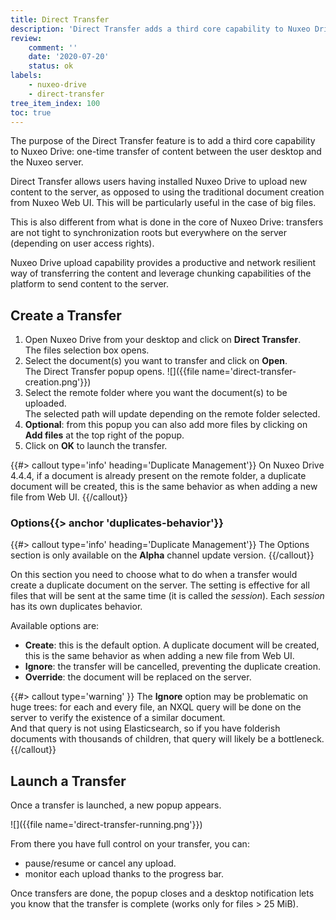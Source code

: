 ```yaml
---
title: Direct Transfer
description: 'Direct Transfer adds a third core capability to Nuxeo Drive: one-time transfer of content between the user desktop and the Nuxeo server.'
review:
    comment: ''
    date: '2020-07-20'
    status: ok
labels:
    - nuxeo-drive
    - direct-transfer
tree_item_index: 100
toc: true
---
```


The purpose of the Direct Transfer feature is to add a third core capability to Nuxeo Drive: one-time transfer of content between the user desktop and the Nuxeo server.

Direct Transfer allows users having installed Nuxeo Drive to upload new content to the server, as opposed to using the traditional document creation from Nuxeo Web UI. This will be particularly useful in the case of big files.

This is also different from what is done in the core of Nuxeo Drive: transfers are not tight to synchronization roots but everywhere on the server (depending on user access rights).

Nuxeo Drive upload capability provides a productive and network resilient way of transferring the content and leverage chunking capabilities of the platform to send content to the server.

## Create a Transfer

1. Open Nuxeo Drive from your desktop and click on **Direct Transfer**.</br>
    The files selection box opens.
1. Select the document(s) you want to transfer and click on **Open**.</br>
    The Direct Transfer popup opens.
    ![]({{file name='direct-transfer-creation.png'}})
1. Select the remote folder where you want the document(s) to be uploaded.</br>
    The selected path will update depending on the remote folder selected.
1. **Optional**: from this popup you can also add more files by clicking on **Add files** at the top right of the popup.
1. Click on **OK** to launch the transfer.

{{#> callout type='info' heading='Duplicate Management'}}
On Nuxeo Drive 4.4.4, if a document is already present on the remote folder, a duplicate document will be created, this is the same behavior as when adding a new file from Web UI.
{{/callout}}

### Options{{> anchor 'duplicates-behavior'}}

{{#> callout type='info' heading='Duplicate Management'}}
The Options section is only available on the **Alpha** channel update version.
{{/callout}}

On this section you need to choose what to do when a transfer would create a duplicate document on the server.
The setting is effective for all files that will be sent at the same time (it is called the *session*). Each *session* has its own duplicates behavior.

Available options are:
- **Create**: this is the default option. A duplicate document will be created, this is the same behavior as when adding a new file from Web UI.
- **Ignore**: the transfer will be cancelled, preventing the duplicate creation.
- **Override**: the document will be replaced on the server.

{{#> callout type='warning' }}
The **Ignore** option may be problematic on huge trees: for each and every file, an NXQL query will be done on the server to verify the existence of a similar document.<br>
And that query is not using Elasticsearch, so if you have folderish documents with thousands of children, that query will likely be a bottleneck.<br>
{{/callout}}

## Launch a Transfer

Once a transfer is launched, a new popup appears.

![]({{file name='direct-transfer-running.png'}})

From there you have full control on your transfer, you can:
- pause/resume or cancel any upload.
- monitor each upload thanks to the progress bar.

Once transfers are done, the popup closes and a desktop notification lets you know that the transfer is complete (works only for files > 25 MiB).

<!--
## Limitations

## Technical Overview

### Filemanager

### ...
-->
